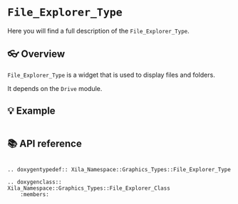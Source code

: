 # `File_Explorer_Type`

Here you will find a full description of the `File_Explorer_Type`.

## 👓 Overview

`File_Explorer_Type` is a widget that is used to display files and folders.

It depends on the `Drive` module.

## 💡 Example

```cpp
```

## 📚 API reference

```{eval-rst}

.. doxygentypedef:: Xila_Namespace::Graphics_Types::File_Explorer_Type

.. doxygenclass::   Xila_Namespace::Graphics_Types::File_Explorer_Class
    :members:
```